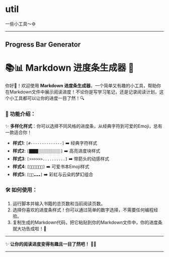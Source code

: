 # util
一些小工具～⚙️

---

## Progress Bar Generator
# 📚📊 **Markdown 进度条生成器** 🚀

你好👋！欢迎使用 **Markdown 进度条生成器**，一个简单又有趣的小工具，帮助你在Markdown文件中展示阅读进度！不论你是写学习笔记，还是记录阅读计划，这个小工具都可以让你的进度一目了然！🔍

### 🎨 功能介绍：
✨ **多样化样式**：你可以选择不同风格的进度条，从经典字符到可爱的Emoji，总有一款适合你！
- **样式1**: `[#--------------]` ➡️ 经典字符样式
- **样式2**: `[████░░░░░░░░░░]` ➡️ 高亮进度块样式
- **样式3**: `[>>>>>>..........]` ➡️ 带箭头的动感样式
- **样式4**: `[📗📗📖📖📖📖]` ➡️ 可爱书本Emoji样式
- **样式5**: `[🌈🌈☁️☁️☁️]` ➡️ 彩虹与云朵的梦幻组合

### 🛠️ 如何使用：
1. 运行脚本并输入书籍的总页数和当前阅读页数。
2. 选择你喜欢的进度条样式！你可以通过简单的数字选择，不需要任何编程经验。
3. 复制生成的Markdown代码，把它粘贴到你的Markdown文件中，你的进度条就大功告成啦！🎉

---

✨ **让你的阅读进度变得有趣且一目了然吧！** 📖✨

---

